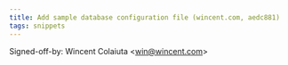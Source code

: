 ```yaml
---
title: Add sample database configuration file (wincent.com, aedc881)
tags: snippets
---
```


Signed-off-by: Wincent Colaiuta &lt;win@wincent.com&gt;
